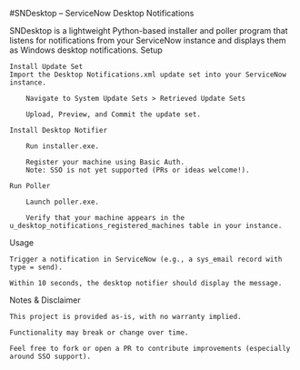 #SNDesktop – ServiceNow Desktop Notifications

SNDesktop is a lightweight Python-based installer and poller program that listens for notifications from your ServiceNow instance and displays them as Windows desktop notifications.
Setup

    Install Update Set
    Import the Desktop Notifications.xml update set into your ServiceNow instance.

        Navigate to System Update Sets > Retrieved Update Sets

        Upload, Preview, and Commit the update set.

    Install Desktop Notifier

        Run installer.exe.

        Register your machine using Basic Auth.
        Note: SSO is not yet supported (PRs or ideas welcome!).

    Run Poller

        Launch poller.exe.

        Verify that your machine appears in the u_desktop_notifications_registered_machines table in your instance.

Usage

    Trigger a notification in ServiceNow (e.g., a sys_email record with type = send).

    Within 10 seconds, the desktop notifier should display the message.

Notes & Disclaimer

    This project is provided as-is, with no warranty implied.

    Functionality may break or change over time.

    Feel free to fork or open a PR to contribute improvements (especially around SSO support).
